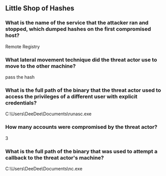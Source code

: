 ## Little Shop of Hashes
### What is the name of the service that the attacker ran and stopped, which dumped hashes on the first compromised host?

Remote Registry
### What lateral movement technique did the threat actor use to move to the other machine?

pass the hash
### What is the full path of the binary that the threat actor used to access the privileges of a different user with explicit credentials?

C:\\Users\\DeeDee\\Documents\\runasc.exe
### How many accounts were compromised by the threat actor?

3
### What is the full path of the binary that was used to attempt a callback to the threat actor's machine?

C:\Users\DeeDee\Documents\nc.exe
